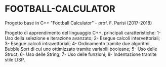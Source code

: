 # FOOTBALL-CALCULATOR
Progetto base in C++ "Football Calculator" - prof. F. Parisi (2017-2018)

Progetto di apprendimento del linguaggio C++, principali caratteristiche: 
            1- Uso della selezione e iterazione avanzato;
					  2- Esegue calcoli intervettoriali;
					  3- Esegue calcoli intravettoriali;
					  4- Ordinamento tramite due algoritmi Bubble Sort di cui uno ottimizzato tramite variabili booleane;
					  5- Uso delle Struct; 
					  6- Uso delle String;
					  7- Uso delle funzioni; 
					  8- Indentazione tramite stile LISP.

